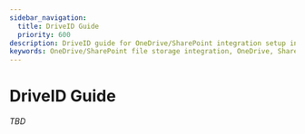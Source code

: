 ```yaml
---
sidebar_navigation:
  title: DriveID Guide
  priority: 600
description: DriveID guide for OneDrive/SharePoint integration setup in OpenProject
keywords: OneDrive/SharePoint file storage integration, OneDrive, SharePoint, DriveID, Azure
---
```




# DriveID Guide

_TBD_

